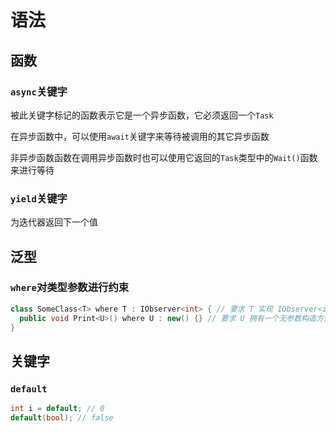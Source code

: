 # 语法
<p id="f8o9B2PQEsof183iQJyD3B">



</p>

<p id="7nqFs4XqHsA3sZ7RSdnuhA">

## 函数

</p>

<p id="bzYjdY2LD8GKPqWUK8XHYf">

### `async`关键字

</p>

<p id="sst1rcjSsTRvpPVT4ANjT3">

被此关键字标记的函数表示它是一个异步函数，它必须返回一个`Task`

</p>

<p id="tQn7PP8kK9nsVRbMs5gzxr">

在异步函数中，可以使用`await`关键字来等待被调用的其它异步函数

</p>

<p id="abEh85PpHkPSoujgDDix9U">

非异步函数函数在调用异步函数时也可以使用它返回的`Task`类型中的`Wait()`函数来进行等待

</p>

<p id="gqf7zj8nxcMotuZJoJrHxh">

### `yield`关键字

</p>

<p id="cF61ZjedcHXVP9NYNhPKun">

为迭代器返回下一个值

</p>

<p id="uhL7S4ExeJGp9STn4zcquP">



</p>

<p id="6ogxgEaQfcabd21HaCN4TQ">

## 泛型

</p>

<p id="dhMQdidFSMBf9PVJA2ef5X">

### `where`对类型参数进行约束

</p>

<p id="2AWF9wgTy3acnvo1XyFLMp">

```C#
class SomeClass<T> where T : IObserver<int> { // 要求 T 实现 IObserver<int>
  public void Print<U>() where U : new() {} // 要求 U 拥有一个无参数构造方法
}
```


</p>

<p id="woZv9YLJ9py3vmcqn2iuq">

## 关键字

</p>

<p id="4JXdcW6bTU4rGRY8wriTHP">

### `default`

</p>

<p id="2TMsnfFT7D1j71dzP4onU">

```C#
int i = default; // 0
default(bool); // false
```


</p>

